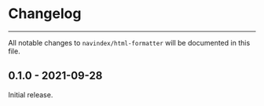 # Changelog

***

All notable changes to `navindex/html-formatter` will be documented in this file.

## 0.1.0 - 2021-09-28

Initial release.
